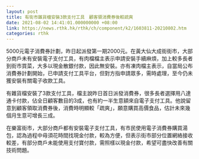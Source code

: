 ```yaml
---
layout: post
title: 有街市雜貨檔安裝3款支付工具　顧客領消費券後較疏爽
date: 2021-08-02 14:41:01.000000000 +08:00
link: https://news.rthk.hk/rthk/ch/component/k2/1603811-20210802.htm
categories: rthk
---
```


5000元電子消費券計劃，昨日起派發第一期2000元。在黃大仙大成街街市，大部分商戶未有安裝電子支付工具，有肉檔檔主表示申請安裝手續麻煩，加上較多長者到街市買菜，大多以現金散銀付款，因此無安裝。亦有凍肉檔主表示，自當局公布消費券計劃開始，已申請支付工具平台，但對方指申請眾多，需時處理，至今仍未獲安裝有關電子收款工具。

有雜貨檔安裝了3款支付工具，檔主說昨日首日派發消費券，很多長者選擇用八達通卡付款，佔全日顧客數目的3成，也有約一半生意額來自電子支付工具。他說留意到顧客領取消費券後，消費時明顯較「疏爽」，願意購買高價食品，估計未來幾個月生意可增長三成。

在樂富街市，大部分商戶都有安裝電子支付工具，有市民使用電子消費券購買湯包，認為過程中毋須花時間找現金付款，較為方便，但表示街市部分位置網絡接收較差，有部分商戶未能使用支付寶付款，需照樣以現金付款，希望可盡快改善有關技術問題。
